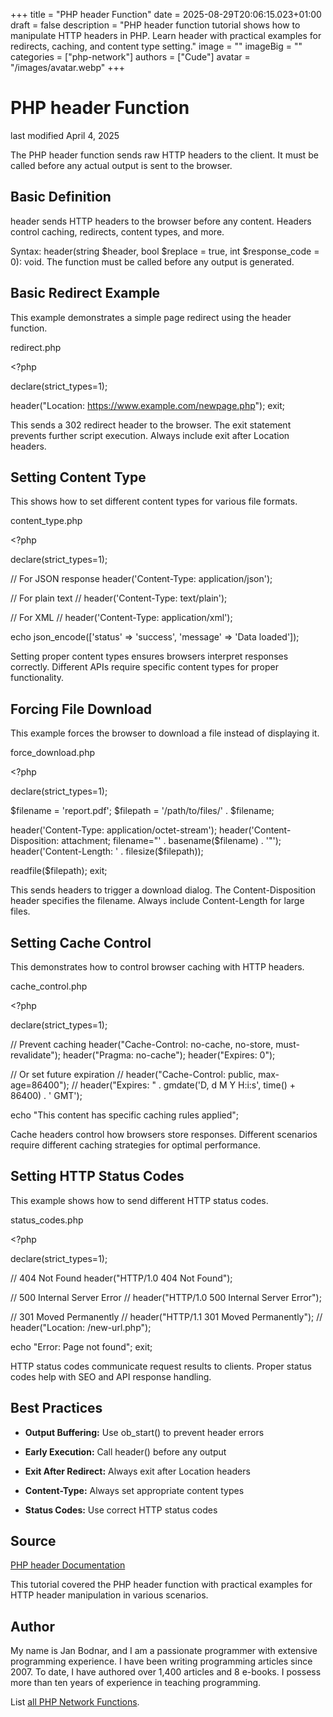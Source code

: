 +++
title = "PHP header Function"
date = 2025-08-29T20:06:15.023+01:00
draft = false
description = "PHP header function tutorial shows how to manipulate HTTP headers in PHP. Learn header with practical examples for redirects, caching, and content type setting."
image = ""
imageBig = ""
categories = ["php-network"]
authors = ["Cude"]
avatar = "/images/avatar.webp"
+++

# PHP header Function

last modified April 4, 2025

The PHP header function sends raw HTTP headers to the client.
It must be called before any actual output is sent to the browser.

## Basic Definition

header sends HTTP headers to the browser before any content.
Headers control caching, redirects, content types, and more.

Syntax: header(string $header, bool $replace = true, int $response_code = 0): void.
The function must be called before any output is generated.

## Basic Redirect Example

This example demonstrates a simple page redirect using the header function.

redirect.php
  

&lt;?php

declare(strict_types=1);

header("Location: https://www.example.com/newpage.php");
exit;

This sends a 302 redirect header to the browser. The exit statement prevents
further script execution. Always include exit after Location headers.

## Setting Content Type

This shows how to set different content types for various file formats.

content_type.php
  

&lt;?php

declare(strict_types=1);

// For JSON response
header('Content-Type: application/json');

// For plain text
// header('Content-Type: text/plain');

// For XML
// header('Content-Type: application/xml');

echo json_encode(['status' =&gt; 'success', 'message' =&gt; 'Data loaded']);

Setting proper content types ensures browsers interpret responses correctly.
Different APIs require specific content types for proper functionality.

## Forcing File Download

This example forces the browser to download a file instead of displaying it.

force_download.php
  

&lt;?php

declare(strict_types=1);

$filename = 'report.pdf';
$filepath = '/path/to/files/' . $filename;

header('Content-Type: application/octet-stream');
header('Content-Disposition: attachment; filename="' . basename($filename) . '"');
header('Content-Length: ' . filesize($filepath));

readfile($filepath);
exit;

This sends headers to trigger a download dialog. The Content-Disposition header
specifies the filename. Always include Content-Length for large files.

## Setting Cache Control

This demonstrates how to control browser caching with HTTP headers.

cache_control.php
  

&lt;?php

declare(strict_types=1);

// Prevent caching
header("Cache-Control: no-cache, no-store, must-revalidate");
header("Pragma: no-cache");
header("Expires: 0");

// Or set future expiration
// header("Cache-Control: public, max-age=86400");
// header("Expires: " . gmdate('D, d M Y H:i:s', time() + 86400) . ' GMT');

echo "This content has specific caching rules applied";

Cache headers control how browsers store responses. Different scenarios require
different caching strategies for optimal performance.

## Setting HTTP Status Codes

This example shows how to send different HTTP status codes.

status_codes.php
  

&lt;?php

declare(strict_types=1);

// 404 Not Found
header("HTTP/1.0 404 Not Found");

// 500 Internal Server Error
// header("HTTP/1.0 500 Internal Server Error");

// 301 Moved Permanently
// header("HTTP/1.1 301 Moved Permanently");
// header("Location: /new-url.php");

echo "Error: Page not found";
exit;

HTTP status codes communicate request results to clients. Proper status codes
help with SEO and API response handling.

## Best Practices

- **Output Buffering:** Use ob_start() to prevent header errors

- **Early Execution:** Call header() before any output

- **Exit After Redirect:** Always exit after Location headers

- **Content-Type:** Always set appropriate content types

- **Status Codes:** Use correct HTTP status codes

## Source

[PHP header Documentation](https://www.php.net/manual/en/function.header.php)

This tutorial covered the PHP header function with practical
examples for HTTP header manipulation in various scenarios.

## Author

My name is Jan Bodnar, and I am a passionate programmer with extensive
programming experience. I have been writing programming articles since 2007.
To date, I have authored over 1,400 articles and 8 e-books. I possess more
than ten years of experience in teaching programming.

List [all PHP Network Functions](/php/#php-network).